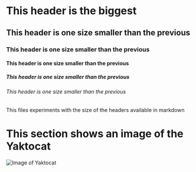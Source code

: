 # This header is the biggest 
## This header is one size smaller than the previous
### This header is one size smaller than the previous
#### This header is one size smaller than the previous
##### This header is one size smaller than the previous
###### This header is one size smaller than the previous

This files experiments with the size of the headers available in markdown

# This section shows an image of the Yaktocat
![Image of Yaktocat](https://octodex.github.com/images/yaktocat.png)
